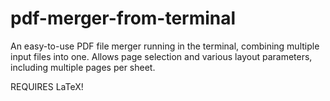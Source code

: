 # pdf-merger-from-terminal
An easy-to-use PDF file merger running in the terminal, combining multiple input files into one. Allows page selection and various layout parameters, including multiple pages per sheet. 

REQUIRES LaTeX!
